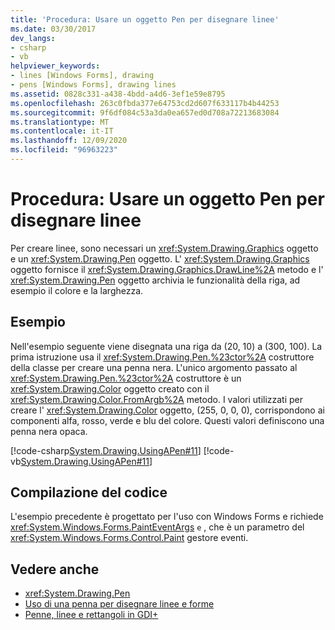 ```yaml
---
title: 'Procedura: Usare un oggetto Pen per disegnare linee'
ms.date: 03/30/2017
dev_langs:
- csharp
- vb
helpviewer_keywords:
- lines [Windows Forms], drawing
- pens [Windows Forms], drawing lines
ms.assetid: 0828c331-a438-4bdd-a4d6-3ef1e59e8795
ms.openlocfilehash: 263c0fbda377e64753cd2d607f633117b4b44253
ms.sourcegitcommit: 9f6df084c53a3da0ea657ed0d708a72213683084
ms.translationtype: MT
ms.contentlocale: it-IT
ms.lasthandoff: 12/09/2020
ms.locfileid: "96963223"
---
```

# <a name="how-to-use-a-pen-to-draw-lines"></a>Procedura: Usare un oggetto Pen per disegnare linee
Per creare linee, sono necessari un <xref:System.Drawing.Graphics> oggetto e un <xref:System.Drawing.Pen> oggetto. L' <xref:System.Drawing.Graphics> oggetto fornisce il <xref:System.Drawing.Graphics.DrawLine%2A> metodo e l' <xref:System.Drawing.Pen> oggetto archivia le funzionalità della riga, ad esempio il colore e la larghezza.  
  
## <a name="example"></a>Esempio  
 Nell'esempio seguente viene disegnata una riga da (20, 10) a (300, 100). La prima istruzione usa il <xref:System.Drawing.Pen.%23ctor%2A> costruttore della classe per creare una penna nera. L'unico argomento passato al <xref:System.Drawing.Pen.%23ctor%2A> costruttore è un <xref:System.Drawing.Color> oggetto creato con il <xref:System.Drawing.Color.FromArgb%2A> metodo. I valori utilizzati per creare l' <xref:System.Drawing.Color> oggetto, (255, 0, 0, 0), corrispondono ai componenti alfa, rosso, verde e blu del colore. Questi valori definiscono una penna nera opaca.  
  
 [!code-csharp[System.Drawing.UsingAPen#11](~/samples/snippets/csharp/VS_Snippets_Winforms/System.Drawing.UsingAPen/CS/Class1.cs#11)]
 [!code-vb[System.Drawing.UsingAPen#11](~/samples/snippets/visualbasic/VS_Snippets_Winforms/System.Drawing.UsingAPen/VB/Class1.vb#11)]  
  
## <a name="compiling-the-code"></a>Compilazione del codice  
 L'esempio precedente è progettato per l'uso con Windows Forms e richiede <xref:System.Windows.Forms.PaintEventArgs> `e` , che è un parametro del <xref:System.Windows.Forms.Control.Paint> gestore eventi.  
  
## <a name="see-also"></a>Vedere anche

- <xref:System.Drawing.Pen>
- [Uso di una penna per disegnare linee e forme](using-a-pen-to-draw-lines-and-shapes.md)
- [Penne, linee e rettangoli in GDI+](pens-lines-and-rectangles-in-gdi.md)
